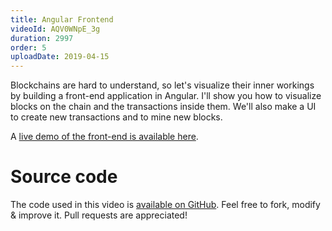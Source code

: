 ```yaml
---
title: Angular Frontend
videoId: AQV0WNpE_3g
duration: 2997
order: 5
uploadDate: 2019-04-15
---
```


Blockchains are hard to understand, so let's visualize their inner workings by building a front-end application in Angular. I'll show you how to visualize blocks on the chain and the transactions inside them. We'll also make a UI to create new transactions and to mine new blocks.

A [live demo of the front-end is available here](https://savjee.github.io/savjeecoin-frontend/).

# Source code
The code used in this video is [available on GitHub](https://github.com/Savjee/savjeecoin-frontend).
Feel free to fork, modify & improve it. Pull requests are appreciated!